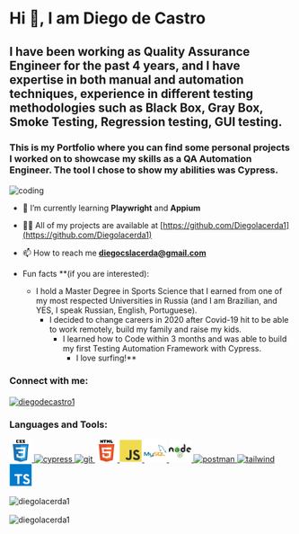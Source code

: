 
<h1 align="left">Hi 👋, I am Diego de Castro </h1>
  <h2>I have been working as Quality Assurance Engineer for the past 4 years, and I have expertise in both manual and automation techniques, experience in different testing methodologies such as Black Box, Gray Box, Smoke Testing, Regression testing, GUI testing.</h2>


<h3 align="left">This is my Portfolio where you can find some personal projects I worked on to showcase my skills as a QA Automation Engineer. The tool I chose to show my abilities was Cypress.</h3>

<img align="center" alt="coding" width="400" src="https://camo.githubusercontent.com/19db51af5f90f1b152bc0b9078f5fe97053955be5074f03f17019c70345bdcdb/68747470733a2f2f6d69726f2e6d656469756d2e636f6d2f6d61782f313336302f302a37513379765349765f7430696f4a2d5a2e676966">

- 🌱 I’m currently learning **Playwright** and **Appium**

- 👨‍💻 All of my projects are available at [https://github.com/Diegolacerda1](https://github.com/Diegolacerda1)

- 📫 How to reach me **diegocslacerda@gmail.com**

- Fun facts **(if you are interested):
  - I hold a Master Degree in Sports Science that I earned from one of my most respected Universities in Russia (and I am Brazilian, and YES, I speak Russian, English, Portuguese).
    - I decided to change careers in 2020 after Covid-19 hit to be able to work remotely, build my family and raise my kids.
      - I learned how to Code within 3 months and was able to build my first Testing Automation Framework with Cypress.
        - I love surfing!**


<h3 align="left">Connect with me:</h3>
<p align="left">
<a href="https://linkedin.com/in/diegodecastro1" target="blank"><img align="center" src="https://raw.githubusercontent.com/rahuldkjain/github-profile-readme-generator/master/src/images/icons/Social/linked-in-alt.svg" alt="diegodecastro1" height="30" width="40" /></a>
</p>


<h3 align="left">Languages and Tools:</h3>
<p align="left"> <a href="https://www.w3schools.com/css/" target="_blank" rel="noreferrer"> <img src="https://raw.githubusercontent.com/devicons/devicon/master/icons/css3/css3-original-wordmark.svg" alt="css3" width="40" height="40"/> </a> <a href="https://www.cypress.io" target="_blank" rel="noreferrer"> <img src="https://raw.githubusercontent.com/simple-icons/simple-icons/6e46ec1fc23b60c8fd0d2f2ff46db82e16dbd75f/icons/cypress.svg" alt="cypress" width="40" height="40"/> </a> <a href="https://git-scm.com/" target="_blank" rel="noreferrer"> <img src="https://www.vectorlogo.zone/logos/git-scm/git-scm-icon.svg" alt="git" width="40" height="40"/> </a> <a href="https://www.w3.org/html/" target="_blank" rel="noreferrer"> <img src="https://raw.githubusercontent.com/devicons/devicon/master/icons/html5/html5-original-wordmark.svg" alt="html5" width="40" height="40"/> </a> <a href="https://developer.mozilla.org/en-US/docs/Web/JavaScript" target="_blank" rel="noreferrer"> <img src="https://raw.githubusercontent.com/devicons/devicon/master/icons/javascript/javascript-original.svg" alt="javascript" width="40" height="40"/> </a> <a href="https://www.mysql.com/" target="_blank" rel="noreferrer"> <img src="https://raw.githubusercontent.com/devicons/devicon/master/icons/mysql/mysql-original-wordmark.svg" alt="mysql" width="40" height="40"/> </a> <a href="https://nodejs.org" target="_blank" rel="noreferrer"> <img src="https://raw.githubusercontent.com/devicons/devicon/master/icons/nodejs/nodejs-original-wordmark.svg" alt="nodejs" width="40" height="40"/> </a> <a href="https://postman.com" target="_blank" rel="noreferrer"> <img src="https://www.vectorlogo.zone/logos/getpostman/getpostman-icon.svg" alt="postman" width="40" height="40"/> </a> <a href="https://tailwindcss.com/" target="_blank" rel="noreferrer"> <img src="https://www.vectorlogo.zone/logos/tailwindcss/tailwindcss-icon.svg" alt="tailwind" width="40" height="40"/> </a> <a href="https://www.typescriptlang.org/" target="_blank" rel="noreferrer"> <img src="https://raw.githubusercontent.com/devicons/devicon/master/icons/typescript/typescript-original.svg" alt="typescript" width="40" height="40"/> </a> </p>


<p><img align="center" src="https://github-readme-stats.vercel.app/api/top-langs?username=diegolacerda1&show_icons=true&locale=en&layout=compact" alt="diegolacerda1" /></p>


<p><img align="center" src="https://github-readme-streak-stats.herokuapp.com/?user=diegolacerda1&" alt="diegolacerda1" /></p>

    
